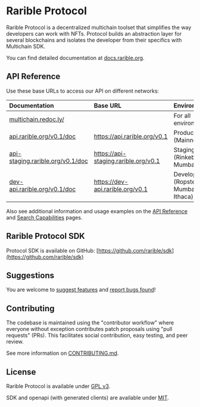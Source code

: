 # Rarible Protocol

Rarible Protocol is a decentralized multichain toolset that simplifies the way developers can work with NFTs. Protocol builds an abstraction layer for several blockchains and isolates the developer from their specifics with Multichain SDK.

You can find detailed documentation at [docs.rarible.org](https://docs.rarible.org).

## API Reference

Use these base URLs to access our API on different networks:

| Documentation                                                                | Base URL                             | Environments                          |
|:-----------------------------------------------------------------------------|:-------------------------------------|:--------------------------------------|
| [multichain.redoc.ly/](https://multichain.redoc.ly/)                         |                                      | For all environments                  |
| [api.rarible.org/v0.1/doc](https://api.rarible.org/v0.1/doc)                 | https://api.rarible.org/v0.1         | Production (Mainnet)                  |
| [api-staging.rarible.org/v0.1/doc](https://api-staging.rarible.org/v0.1/doc) | https://api-staging.rarible.org/v0.1 | Staging (Rinkeby, Mumbai)             |
| [dev-api.rarible.org/v0.1/doc](https://dev-api.rarible.org/v0.1/doc)         | https://dev-api.rarible.org/v0.1     | Development (Ropsten, Mumbai, Ithaca) |

Also see additional information and usage examples on the [API Reference](https://docs.rarible.org/api-reference/) and [Search Capabilities](https://docs.rarible.org/reference/search-capabilities/) pages.

## Rarible Protocol SDK

Protocol SDK is available on GitHub: [https://github.com/rarible/sdk](https://github.com/rarible/sdk)

## Suggestions

You are welcome to [suggest features](https://github.com/rarible/protocol/discussions) and [report bugs found](https://github.com/rarible/protocol/issues)!

## Contributing

The codebase is maintained using the "contributor workflow" where everyone without exception contributes patch proposals using "pull requests" (PRs). This facilitates social contribution, easy testing, and peer review.

See more information on [CONTRIBUTING.md](https://github.com/rarible/protocol/blob/main/CONTRIBUTING.md).

## License

Rarible Protocol is available under [GPL v3](LICENSE.md).

SDK and openapi (with generated clients) are available under [MIT](MIT-LICENSE.md).